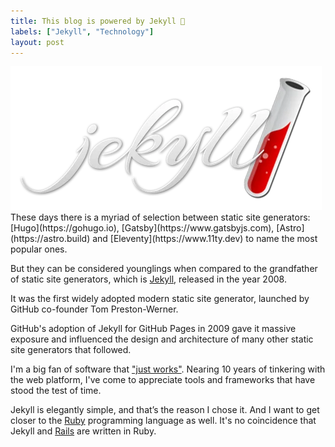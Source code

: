 ```yaml
---
title: This blog is powered by Jekyll 🦾
labels: ["Jekyll", "Technology"]
layout: post
---
```


<img src="/assets/jekyll.webp"  alt="Jekyll" loading="lazy" width="498" height="230" decoding="async">
These days there is a myriad of selection between static site generators: [Hugo](https://gohugo.io), [Gatsby](https://www.gatsbyjs.com), [Astro](https://astro.build) and [Eleventy](https://www.11ty.dev) to name the most popular ones.

But they can be considered younglings when compared to the grandfather of static site generators, which is [Jekyll](https://jekyllrb.com), released in the year 2008.

It was the first widely adopted modern static site generator, launched by GitHub co-founder Tom Preston-Werner.

GitHub's adoption of Jekyll for GitHub Pages in 2009 gave it massive exposure and influenced the design and architecture of many other static site generators that followed.

I'm a big fan of software that ["just works"](https://jekyllrb.com/philosophy/). Nearing 10 years of tinkering with the web platform, I've come to appreciate tools and frameworks that have stood the test of time.

Jekyll is elegantly simple, and that’s the reason I chose it. And I want to get closer to the [Ruby](https://www.ruby-lang.org/en/) programming language as well. It's no coincidence that Jekyll and [Rails](https://rubyonrails.org) are written in Ruby.
